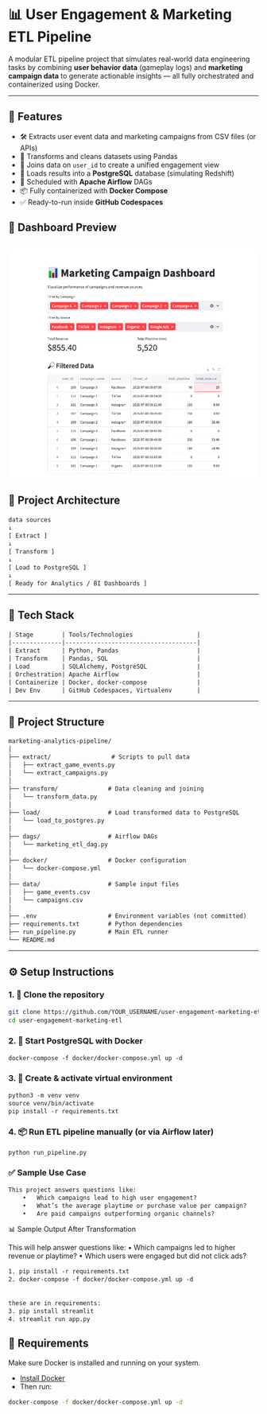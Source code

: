 # 📊 User Engagement & Marketing ETL Pipeline

A modular ETL pipeline project that simulates real-world data engineering tasks by combining **user behavior data** (gameplay logs) and **marketing campaign data** to generate actionable insights — all fully orchestrated and containerized using Docker.

---

## 🚀 Features

- 🛠 Extracts user event data and marketing campaigns from CSV files (or APIs)
- 🔄 Transforms and cleans datasets using Pandas
- 🔗 Joins data on `user_id` to create a unified engagement view
- 💾 Loads results into a **PostgreSQL** database (simulating Redshift)
- 📅 Scheduled with **Apache Airflow** DAGs
- 📦 Fully containerized with **Docker Compose**
- ✅ Ready-to-run inside **GitHub Codespaces**


## 📸 Dashboard Preview

![Streamlit Dashboard](https://raw.githubusercontent.com/bashoori/repo/master/marketing-analytics-pipeline/streamlit.png)
---

## 🧠 Project Architecture
```
data sources
↓
[ Extract ]
↓
[ Transform ]
↓
[ Load to PostgreSQL ]
↓
[ Ready for Analytics / BI Dashboards ]
```
---

## 🧱 Tech Stack
```
| Stage        | Tools/Technologies                  |
|--------------|-------------------------------------|
| Extract      | Python, Pandas                      |
| Transform    | Pandas, SQL                         |
| Load         | SQLAlchemy, PostgreSQL              |
| Orchestration| Apache Airflow                      |
| Containerize | Docker, docker-compose              |
| Dev Env      | GitHub Codespaces, Virtualenv       |
```
---

## 📂 Project Structure
```
marketing-analytics-pipeline/
│
├── extract/                 # Scripts to pull data
│   ├── extract_game_events.py
│   └── extract_campaigns.py
│
├── transform/              # Data cleaning and joining
│   └── transform_data.py
│
├── load/                   # Load transformed data to PostgreSQL
│   └── load_to_postgres.py
│
├── dags/                   # Airflow DAGs
│   └── marketing_etl_dag.py
│
├── docker/                 # Docker configuration
│   └── docker-compose.yml
│
├── data/                   # Sample input files
│   ├── game_events.csv
│   └── campaigns.csv
│
├── .env                    # Environment variables (not committed)
├── requirements.txt        # Python dependencies
├── run_pipeline.py         # Main ETL runner
└── README.md
```
---

## ⚙️ Setup Instructions

### 1. 🔧 Clone the repository

```bash
git clone https://github.com/YOUR_USERNAME/user-engagement-marketing-etl.git
cd user-engagement-marketing-etl
```
### 2. 🐳 Start PostgreSQL with Docker
```
docker-compose -f docker/docker-compose.yml up -d
```
### 3. 🐍 Create & activate virtual environment
```
python3 -m venv venv
source venv/bin/activate
pip install -r requirements.txt
```
### 4. 📦 Run ETL pipeline manually (or via Airflow later)
```
python run_pipeline.py
```
### ✅ Sample Use Case
```
This project answers questions like:
	•	Which campaigns lead to high user engagement?
	•	What’s the average playtime or purchase value per campaign?
	•	Are paid campaigns outperforming organic channels?
```

📊 Sample Output After Transformation

This will help answer questions like:
	•	Which campaigns led to higher revenue or playtime?
	•	Which users were engaged but did not click ads?

	
	1. pip install -r requirements.txt
	2. docker-compose -f docker/docker-compose.yml up -d
	

	these are in requirements:
	3. pip install streamlit
	4. streamlit run app.py

## 🔧 Requirements

Make sure Docker is installed and running on your system.

- [Install Docker](https://docs.docker.com/get-docker/)
- Then run:
```bash
docker-compose -f docker/docker-compose.yml up -d


